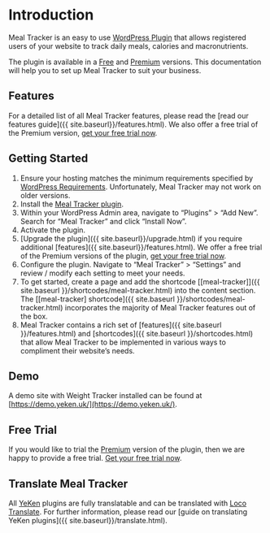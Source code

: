 # Introduction

Meal Tracker is an easy to use [WordPress Plugin](https://wordpress.org/plugins/meal-tracker/) that allows registered users of your website to track daily meals, calories and macronutrients.    
    
The plugin is available in a [Free](https://wordpress.org/plugins/meal-tracker/) and [Premium](https://shop.yeken.uk/product/meal-tracker-premium/) versions. This documentation will help you to set up Meal Tracker to suit your business.  
  
## Features  
  
For a detailed list of all Meal Tracker features, please read the [read our features guide]({{ site.baseurl}}/features.html).  We also offer a free trial of the Premium version, [get your free trial now](https://shop.yeken.uk/get-a-trial-license/).

## Getting Started  
  
 1. Ensure your hosting matches the minimum requirements specified by [WordPress Requirements](https://wordpress.org/about/requirements/). Unfortunately, Meal Tracker may not work on older versions.  
 2. Install the [Meal Tracker plugin](https://wordpress.org/plugins/meal-tracker/).  
   1. Within your WordPress Admin area, navigate to “Plugins” > “Add New”. Search for “Meal Tracker” and click “Install Now”.  
   2. Activate the plugin.  
   3. [Upgrade the plugin]({{ site.baseurl}}/upgrade.html) if you require additional [features]({{ site.baseurl}}/features.html). We offer a free trial of the Premium versions of the plugin, [get your free trial now](https://shop.yeken.uk/get-a-trial-license/).
   4. Configure the plugin. Navigate to “Meal Tracker” > “Settings” and review / modify each setting to meet your needs.  
   5. To get started, create a page and add the shortcode [[meal-tracker]]({{ site.baseurl }}/shortcodes/meal-tracker.html) into the content section. The  [[meal-tracker] shortcode]({{ site.baseurl }}/shortcodes/meal-tracker.html)  incorporates the majority of Meal Tracker features out of the box.  
   6. Meal Tracker contains a rich set of  [features]({{ site.baseurl }}/features.html) and [shortcodes]({{ site.baseurl }}/shortcodes.html) that allow Meal Tracker to be implemented in various ways to compliment their website’s needs.  

## Demo

A demo site with Weight Tracker installed can be found at [https://demo.yeken.uk/](https://demo.yeken.uk/).

## Free Trial 

If you would like to trial the [Premium](https://shop.yeken.uk/product/meal-tracker-premium/) version of the plugin, then we are happy to provide a free trial. [Get your free trial now](https://shop.yeken.uk/get-a-trial-license/). 

## Translate Meal Tracker  
All [YeKen](https://www.yeken.uk) plugins are fully translatable and can be translated with [Loco Translate](https://en-gb.wordpress.org/plugins/loco-translate/). For further information, please read our [guide on translating YeKen plugins]({{ site.baseurl}}/translate.html).